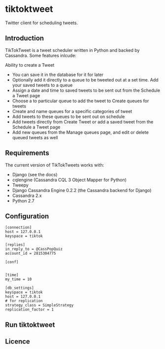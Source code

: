 tiktoktweet
===========

Twitter client for scheduling tweets.

## Introduction

TikTokTweet is a tweet scheduler written in Python and backed by Cassandra. Some features inlcude:

Ability to create a Tweet
* You can save it in the database for it for later
* Optionally add it directly to a queue to be tweeted out at a set time.
Add your saved tweets to a queue
* Assign a date and time to saved tweets to be sent out from the Schedule a Tweet page
* Choose a to particular queue to add the tweet to
Create queues for tweets
* Create and name queues for a specific categories of tweet
* Add tweets to these queues to be sent out on schedule
* Add tweets directly from Create Tweet or add a saved tweet from the Schedule a Tweet page
* Add new queues from the Manage queues page, and edit or delete queued tweets as well


## Requirements

The current version of TikTokTweets works with:
* Django (see the docs)
* cqlengine (Cassandra CQL 3 Object Mapper for Python)
* Tweepy
* Django Cassandra Engine 0.2.2 (the Cassandra backend for Django)
* Cassandra 2.x
* Python 2.7


## Configuration
```
[connection]
host = 127.0.0.1
keyspace = tiktok

[replies]
in_reply_to = @CassPopQuiz
account_id = 2815304775

[conf]


[time]
my_time = 10

[db_settings]
keyspace = tiktok
host = 127.0.0.1
# for replication
strategy_class = SimpleStrategy
replication_factor = 1
```
## Run tiktoktweet

## Licence
